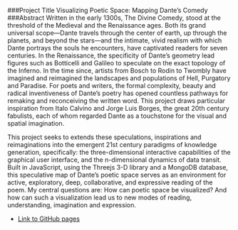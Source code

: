 ###Project Title
Visualizing Poetic Space: Mapping Dante’s Comedy
###Abstract
Written in the early 1300s, The Divine Comedy, stood at the threshold of the Medieval and the Renaissance ages. Both its grand universal scope—Dante travels through the center of earth, up through the planets, and beyond the stars—and the intimate, vivid realism with which Dante portrays the souls he encounters, have captivated readers for seven centuries.  In the Renaissance, the specificity of Dante’s geometry lead figures such as Botticelli and Galileo to speculate on the exact topology of the Inferno. In the time since, artists from Bosch to Rodin to Twombly have imagined and reimagined the landscapes and populations of Hell, Purgatory and Paradise. For poets and writers, the formal complexity, beauty and radical inventiveness of Dante’s poetry has opened countless pathways for remaking and reconceiving the written word. This project draws particular inspiration from Italo Calvino and Jorge Luis Borges, the great 20th century fabulists, each of whom regarded Dante as a touchstone for the visual and spatial imagination. 

This project seeks to extends these speculations, inspirations and reimaginations into the emergent 21st century paradigms of knowledge generation, specifically: the three-dimensional interactive capabilities of the graphical user interface, and the n-dimensional dynamics of data transit. Built in JavaScript, using the Threejs 3-D library and a MongoDB database, this speculative map of Dante’s poetic space serves as an environment for active, exploratory, deep, collaborative, and expressive reading of the poem. My central questions are: How can poetic space be visualized? And how can such a visualization lead us to new modes of reading, understanding, imagination and expression.

*   [Link to GitHub pages](http://jthirkield.github.io/thesis/)
